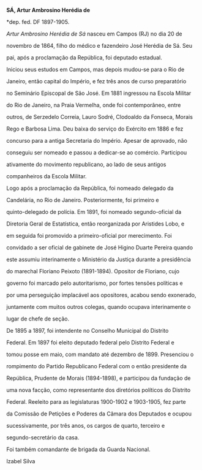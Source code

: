 **SÁ, Artur Ambrosino Herédia de**



\*dep. fed. DF 1897-1905.



*Artur Ambrosino Herédia de Sá* nasceu em Campos (RJ) no dia 20 de

novembro de 1864, filho do médico e fazendeiro José Herédia de Sá. Seu

pai, após a proclamação da República, foi deputado estadual.



Iniciou seus estudos em Campos, mas depois mudou-se para o Rio de

Janeiro, então capital do Império, e fez três anos de curso preparatório

no Seminário Episcopal de São José. Em 1881 ingressou na Escola Militar

do Rio de Janeiro, na Praia Vermelha, onde foi contemporâneo, entre

outros, de Serzedelo Correia, Lauro Sodré, Clodoaldo da Fonseca, Morais

Rego e Barbosa Lima. Deu baixa do serviço do Exército em 1886 e fez

concurso para a antiga Secretaria do Império. Apesar de aprovado, não

conseguiu ser nomeado e passou a dedicar-se ao comércio. Participou

ativamente do movimento republicano, ao lado de seus antigos

companheiros da Escola Militar.



Logo após a proclamação da República, foi nomeado delegado da

Candelária, no Rio de Janeiro. Posteriormente, foi primeiro e

quinto-delegado de polícia. Em 1891, foi nomeado segundo-oficial da

Diretoria Geral de Estatística, então reorganizada por Aristides Lobo, e

em seguida foi promovido a primeiro-oficial por merecimento. Foi

convidado a ser oficial de gabinete de José Higino Duarte Pereira quando

este assumiu interinamente o Ministério da Justiça durante a presidência

do marechal Floriano Peixoto (1891-1894). Opositor de Floriano, cujo

governo foi marcado pelo autoritarismo, por fortes tensões políticas e

por uma perseguição implacável aos opositores, acabou sendo exonerado,

juntamente com muitos outros colegas, quando ocupava interinamente o

lugar de chefe de seção.



De 1895 a 1897, foi intendente no Conselho Municipal do Distrito

Federal. Em 1897 foi eleito deputado federal pelo Distrito Federal e

tomou posse em maio, com mandato até dezembro de 1899. Presenciou o

rompimento do Partido Republicano Federal com o então presidente da

República, Prudente de Morais (1894-1898), e participou da fundação de

uma nova facção, como representante dos diretórios políticos do Distrito

Federal. Reeleito para as legislaturas 1900-1902 e 1903-1905, fez parte

da Comissão de Petições e Poderes da Câmara dos Deputados e ocupou

sucessivamente, por três anos, os cargos de quarto, terceiro e

segundo-secretário da casa.



Foi também comandante de brigada da Guarda Nacional.



Izabel Silva



